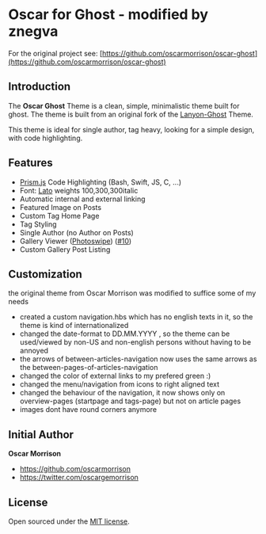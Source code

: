 # Oscar for Ghost - modified by znegva

For the original project see: [https://github.com/oscarmorrison/oscar-ghost](https://github.com/oscarmorrison/oscar-ghost)

## Introduction
The **Oscar Ghost** Theme is a clean, simple, minimalistic theme built for ghost. The theme is built from an original 
fork of the [Lanyon-Ghost](https://github.com/PxlBuzzard/lanyon-ghost) Theme. 

This theme is ideal for single author, tag heavy, looking for a simple design, with code highlighting. 

## Features
- [Prism.js](http://prismjs.com) Code Highlighting (Bash, Swift, JS, C, ...)
- Font: [Lato](https://www.google.com/fonts/specimen/Lato) weights 100,300,300italic
- Automatic internal and external linking
- Featured Image on Posts
- Custom Tag Home Page
- Tag Styling
- Single Author (no Author on Posts)
- Gallery Viewer ([Photoswipe](http://photoswipe.com/)) ([#10](https://github.com/oscarmorrison/oscar-ghost/issues/10))
- Custom Gallery Post Listing


## Customization

the original theme from Oscar Morrison was modified to suffice some of my needs

 * created a custom navigation.hbs which has no english texts in it, so the theme is kind of internationalized
 * changed the date-format to DD.MM.YYYY , so the theme can be used/viewed by non-US and non-english persons without having to be annoyed
 * the arrows of between-articles-navigation now uses the same arrows as the between-pages-of-articles-navigation
 * changed the color of external links to my prefered green :)
 * changed the menu/navigation from icons to right aligned text
 * changed the behaviour of the navigation, it now shows only on overview-pages (startpage and tags-page) but not on article pages
 * images dont have round corners anymore

## Initial Author

**Oscar Morrison**
- <https://github.com/oscarmorrison>
- <https://twitter.com/oscargemorrison>

## License

Open sourced under the [MIT license](LICENSE.md).
